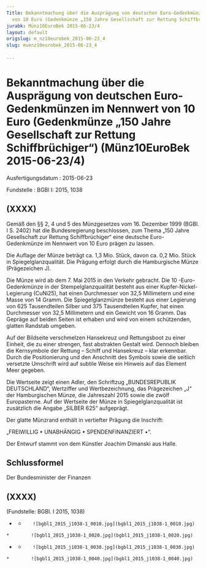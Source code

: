 ```yaml
---
Title: Bekanntmachung über die Ausprägung von deutschen Euro-Gedenkmünzen im Nennwert
  von 10 Euro (Gedenkmünze „150 Jahre Gesellschaft zur Rettung Schiffbrüchiger“)
jurabk: Münz10EuroBek 2015-06-23/4
layout: default
origslug: m_nz10eurobek_2015-06-23_4
slug: muenz10eurobek_2015-06-23_4

---
```


# Bekanntmachung über die Ausprägung von deutschen Euro-Gedenkmünzen im Nennwert von 10 Euro (Gedenkmünze „150 Jahre Gesellschaft zur Rettung Schiffbrüchiger“) (Münz10EuroBek 2015-06-23/4)

Ausfertigungsdatum
:   2015-06-23

Fundstelle
:   BGBl I: 2015, 1038


## (XXXX)

Gemäß den §§ 2, 4 und 5 des Münzgesetzes vom 16. Dezember 1999 (BGBl.
I S. 2402) hat die Bundesregierung beschlossen, zum Thema „150 Jahre
Gesellschaft zur Rettung Schiffbrüchiger“ eine deutsche Euro-
Gedenkmünze im Nennwert von 10 Euro prägen zu lassen.

Die Auflage der Münze beträgt ca. 1,3 Mio. Stück, davon ca. 0,2 Mio.
Stück in Spiegelglanzqualität. Die Prägung erfolgt durch die
Hamburgische Münze (Prägezeichen J).

Die Münze wird ab dem 7. Mai 2015 in den Verkehr gebracht. Die 10
-Euro-Gedenkmünze in der Stempelglanzqualität besteht aus einer
Kupfer-Nickel-Legierung (CuNi25), hat einen Durchmesser von 32,5
Millimetern und eine Masse von 14 Gramm. Die Spiegelglanzmünze besteht
aus einer Legierung von 625 Tausendteilen Silber und 375 Tausendteilen
Kupfer, hat einen Durchmesser von 32,5 Millimetern und ein Gewicht von
16 Gramm. Das Gepräge auf beiden Seiten ist erhaben und wird von einem
schützenden, glatten Randstab umgeben.

Auf der Bildseite verschmelzen Hansekreuz und Rettungsboot zu einer
Einheit, die zu einer strengen, fast abstrakten Gestalt wird. Dennoch
bleiben die Kernsymbole der Rettung – Schiff und Hansekreuz – klar
erkennbar. Durch die Positionierung und den Anschnitt des Symbols
sowie die seitlich versetzte Umschrift wird auf subtile Weise ein
Hinweis auf das Element Meer gegeben.

Die Wertseite zeigt einen Adler, den Schriftzug „BUNDESREPUBLIK
DEUTSCHLAND“, Wertziffer und Wertbezeichnung, das Prägezeichen „J“ der
Hamburgischen Münze, die Jahreszahl 2015 sowie die zwölf Europasterne.
Auf der Wertseite der Münze in Spiegelglanzqualität ist zusätzlich die
Angabe „SILBER 625“ aufgeprägt.

Der glatte Münzrand enthält in vertiefter Prägung die Inschrift:

„FREIWILLIG • UNABHÄNGIG •
SPENDENFINANZIERT •“.

Der Entwurf stammt von dem Künstler Joachim Dimanski aus Halle.


## Schlussformel

Der Bundesminister der Finanzen


## (XXXX)

(Fundstelle: BGBl. I 2015, 1038)


*    *        ![bgbl1_2015_j1038-1_0010.jpg](bgbl1_2015_j1038-1_0010.jpg)
    *        ![bgbl1_2015_j1038-1_0020.jpg](bgbl1_2015_j1038-1_0020.jpg)

*    *        ![bgbl1_2015_j1038-1_0030.jpg](bgbl1_2015_j1038-1_0030.jpg)
    *        ![bgbl1_2015_j1038-1_0040.jpg](bgbl1_2015_j1038-1_0040.jpg)


